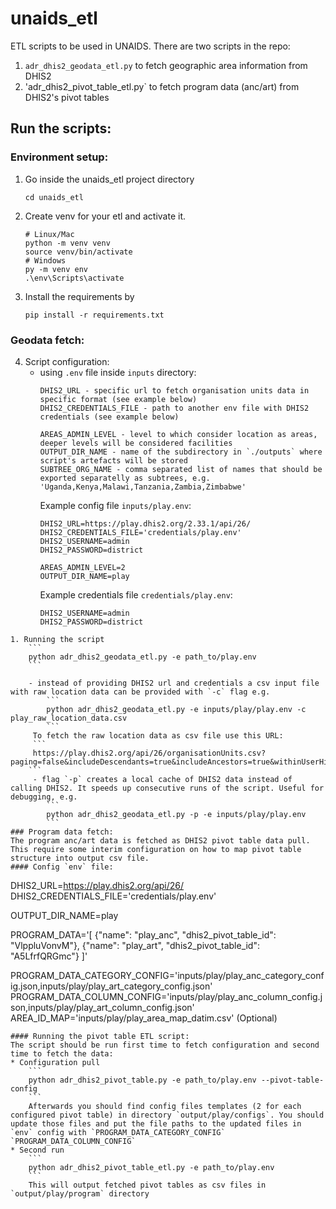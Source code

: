 # unaids_etl
ETL scripts to be used in UNAIDS. There are two scripts in the repo:
1. `adr_dhis2_geodata_etl.py` to fetch geographic area information from DHIS2
2. 'adr_dhis2_pivot_table_etl.py` to fetch program data (anc/art) from DHIS2's pivot tables

## Run the scripts:
### Environment setup:
1. Go inside the unaids_etl project directory
    ```
    cd unaids_etl
2. Create venv for your etl and activate it.
    ```
    # Linux/Mac
    python -m venv venv
    source venv/bin/activate
    # Windows
    py -m venv env 
    .\env\Scripts\activate
    ```

3. Install the requirements by
    ```
    pip install -r requirements.txt
    ```
### Geodata fetch: 
4. Script configuration:
    - using `.env` file inside `inputs` directory:
        ```
        DHIS2_URL - specific url to fetch organisation units data in specific format (see example below)
        DHIS2_CREDENTIALS_FILE - path to another env file with DHIS2 credentials (see example below)

        AREAS_ADMIN_LEVEL - level to which consider location as areas, deeper levels will be considered facilities
        OUTPUT_DIR_NAME - name of the subdirectory in `./outputs` where script's artefacts will be stored
        SUBTREE_ORG_NAME - comma separated list of names that should be exported separatelly as subtrees, e.g. 'Uganda,Kenya,Malawi,Tanzania,Zambia,Zimbabwe'
        ```
        Example config file `inputs/play.env`:
        ```
        DHIS2_URL=https://play.dhis2.org/2.33.1/api/26/
        DHIS2_CREDENTIALS_FILE='credentials/play.env'
        DHIS2_USERNAME=admin
        DHIS2_PASSWORD=district

        AREAS_ADMIN_LEVEL=2
        OUTPUT_DIR_NAME=play
        ```
        Example credentials file `credentials/play.env`:
        ```
        DHIS2_USERNAME=admin
        DHIS2_PASSWORD=district
        ```
```
1. Running the script
    ```
    python adr_dhis2_geodata_etl.py -e path_to/play.env
    ```
    
    - instead of providing DHIS2 url and credentials a csv input file with raw location data can be provided with `-c` flag e.g.
        ```
        python adr_dhis2_geodata_etl.py -e inputs/play/play.env -c play_raw_location_data.csv
        ```
     To fetch the raw location data as csv file use this URL:
     ```
     https://play.dhis2.org/api/26/organisationUnits.csv?paging=false&includeDescendants=true&includeAncestors=true&withinUserHierarchy=true&fields=id,name,displayName,shortName,path,ancestors,featureType,coordinates
    ``` 
     - flag `-p` creates a local cache of DHIS2 data instead of calling DHIS2. It speeds up consecutive runs of the script. Useful for debugging, e.g.
        ```
        python adr_dhis2_geodata_etl.py -p -e inputs/play/play.env 
        ```
### Program data fetch: 
The program anc/art data is fetched as DHIS2 pivot table data pull. This require some interim configuration on how to map pivot table structure into output csv file.
#### Config `env` file:
```
DHIS2_URL=https://play.dhis2.org/api/26/
DHIS2_CREDENTIALS_FILE='credentials/play.env'

OUTPUT_DIR_NAME=play

PROGRAM_DATA='[
{"name": "play_anc", "dhis2_pivot_table_id": "VlppluVonvM"},
{"name": "play_art", "dhis2_pivot_table_id": "A5LfrfQRGmc"}
]'

PROGRAM_DATA_CATEGORY_CONFIG='inputs/play/play_anc_category_config.json,inputs/play/play_art_category_config.json'
PROGRAM_DATA_COLUMN_CONFIG='inputs/play/play_anc_column_config.json,inputs/play/play_art_column_config.json'
AREA_ID_MAP='inputs/play/play_area_map_datim.csv' (Optional)
```
#### Running the pivot table ETL script:
The script should be run first time to fetch configuration and second time to fetch the data:
* Configuration pull
    ```
    python adr_dhis2_pivot_table.py -e path_to/play.env --pivot-table-config
    ```
    Afterwards you should find config files templates (2 for each configured pivot table) in directory `output/play/configs`. You should update those files and put the file paths to the updated files in `env` config with `PROGRAM_DATA_CATEGORY_CONFIG` `PROGRAM_DATA_COLUMN_CONFIG` 
* Second run
    ```
    python adr_dhis2_pivot_table_etl.py -e path_to/play.env
    ```
    This will output fetched pivot tables as csv files in `output/play/program` directory
